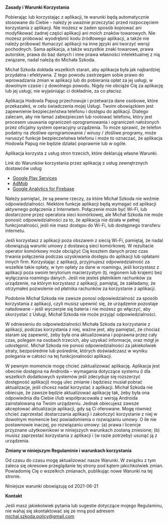 **Zasady i Warunki Korzystania**

Pobierając lub korzystając z aplikacji, te warunki będą automatycznie stosowane do Ciebie - należy je uważnie przeczytać przed rozpoczęciem korzystania z aplikacji. Nie możesz w żaden sposób kopiować ani modyfikować żadnej części aplikacji ani moich znaków towarowych. Nie możesz próbować wyodrębnić kodu źródłowego aplikacji, a także nie należy próbować tłumaczyć aplikacji na inne języki ani tworzyć wersji pochodnych. Sama aplikacja, a także wszystkie znaki towarowe, prawa autorskie, prawa do baz danych i inne prawa własności intelektualnej z nią związane, nadal należą do Michała Szkoda.

Michał Szkoda dokłada wszelkich starań, aby aplikacja była jak najbardziej przydatna i efektywna. Z tego powodu zastrzegam sobie prawo do wprowadzania zmian w aplikacji lub do pobierania opłat za jej usługi, w dowolnym czasie i z dowolnego powodu. Nigdy nie obciąże Cię za aplikację lub jej usługi, nie wyjaśniając ci dokładnie, za co płacisz.

Aplikacja Hodowla Papug przechowuje i przetwarza dane osobowe, które przekazałeś, w celu świadczenia mojej Usługi. Twoim obowiązkiem jest zapewnienie bezpieczeństwa telefonu i dostępu do aplikacji. Dlatego zalecam, aby nie łamać zabezpieczeń lub rootować telefonu, który jest procesem usuwania ograniczeń oprogramowania i ograniczeń nałożonych przez oficjalny system operacyjny urządzenia. To może sprawić, że telefon podatny na złośliwe oprogramowanie / wirusy / złośliwe programy, może naruszyć funkcje bezpieczeństwa telefonu i może to oznaczać, że aplikacja Hodowla Papug nie będzie działać poprawnie lub w ogóle.

Aplikacja korzysta z usług stron trzecich, które deklarują własne Warunki.

Link do Warunków korzystania przez aplikację z usług zewnętrznych dostawców usług

*   [Google Play Services](https://policies.google.com/terms)
*   [AdMob](https://developers.google.com/admob/terms)
*   [Google Analytics for Firebase](https://firebase.google.com/terms/analytics)

Należy pamiętać, że są pewne rzeczy, za które Michał Szkoda nie weźmie odpowiedzialności. Niektóre funkcje aplikacji będą wymagać od aplikacji aktywnego połączenia z Internetem. Połączenie może być Wi-Fi, lub dostarczone przez operatora sieci komórkowej, ale Michał Szkoda nie może ponosić odpowiedzialności za to, że aplikacja nie działa w pełnej funkcjonalności, jeśli nie masz dostępu do Wi-Fi, lub dostępnego transferu internetu.

Jeśli korzystasz z aplikacji poza obszarem z siecią Wi-Fi, pamiętaj, że nadal obowiązują warunki umowy z dostawcą sieci komórkowej. W rezultacie operator komórkowy może obciążyć Cię kosztem danych przez czas trwania połączenia podczas uzyskiwania dostępu do aplikacji lub opłatami innych firm. Korzystając z aplikacji, przyjmujesz odpowiedzialność za wszelkie takie opłaty, w tym opłaty za dane w roamingu, jeśli korzystasz z aplikacji poza swoim terytorium macierzystym (tj. regionem lub krajem) bez wyłączania roamingu danych. Jeśli nie jesteś płatnikiem rachunków za urządzenie, na którym korzystasz z aplikacji, pamiętaj, że zakładamy, że otrzymałeś pozwolenie od płatnika rachunków za korzystanie z aplikacji.

Podobnie Michał Szkoda nie zawsze ponosi odpowiedzialność za sposób korzystania z aplikacji, czyli musisz upewnić się, że urządzenie pozostaje naładowane – jeśli wyczerpie się bateria i nie możesz go włączyć, aby skorzystać z Usługi, Michał Szkoda nie może przyjąć odpowiedzialności.

W odniesieniu do odpowiedzialności Michała Szkoda za korzystanie z aplikacji, podczas korzystania z niej, ważne jest, aby pamiętać, że chociaż staram się zapewnić, żeby była ona aktualizowana i poprawna przez cały czas, polegam na osobach trzecich, aby uzyskać informacje, oraz mógł je udostępnić. Michał Szkoda nie ponosi odpowiedzialności za jakiekolwiek straty, bezpośrednie lub pośrednie, których doświadczasz w wyniku polegania w całości na tej funkcjonalności aplikacji.

W pewnym momencie mogę chcieć zaktualizować aplikację. Aplikacja jest obecnie dostępna na Androida – wymagania dotyczące systemu (i dla wszelkich dodatkowych systemów jeśli zdecyduje się rozszerzyć dostępność aplikacji) mogą ulec zmianie i będziesz musiał pobrać aktualizacje, jeśli chcesz nadal korzystać z aplikacji. Michał Szkoda nie obiecuje, że zawsze będzie aktualizować aplikację tak, żeby była ona odpowiednia dla Ciebie i/lub współpracowała z wersją Androida zainstalowaną na Twoim urządzeniu. Jednak obiecujesz zawsze akceptować aktualizacje aplikacji, gdy są Ci oferowane. Mogę również chcieć zaprzestać dostarczania aplikacji i zakończyć korzystanie z niej w dowolnym momencie bez powiadomienia o rozwiązaniu umowy. O ile nie postawnowie inaczej, po rozwiązaniu umowy:
(a) prawa i licencje przyznane użytkownikowi w niniejszych warunkach zostaną zniesione; 
(b) musisz zaprzestać korzystania z aplikacji i (w razie potrzeby) usunąć ją z urządzenia.

**Zmiany w niniejszym Regulaminie i warunkach korzystania**

Od czasu do czasu mogę aktualizować nasze Warunki. W związku z tym zaleca się okresowe przeglądanie tej strony pod kątem jakichkolwiek zmian. Powiadomię Cię o wszelkich zmianach, publikując nowe Warunki na tej stronie.

Niniejsze warunki obowiązują od 2021-06-21

**Kontakt**

Jeśli masz jakiekolwiek pytania lub sugestie dotyczące mojego Regulaminu, nie wahaj się skontaktować się ze mną pod adresem <michal.szkoda.policy@gmail.com>
